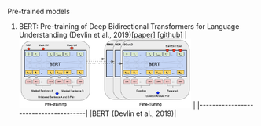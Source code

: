 Pre-trained models

1. BERT: Pre-training of Deep Bidirectional Transformers for Language Understanding (Devlin et al., 2019)[[paper]](https://arxiv.org/pdf/1810.04805.pdf) [[github]](https://github.com/huggingface/transformers)
|<img src="figs/bert.png" width="350"> |
|--------------------------------------|
|BERT (Devlin et al., 2019)|
